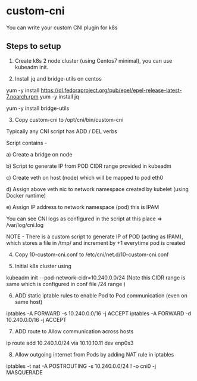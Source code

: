 # custom-cni

You can write your custom CNI plugin for k8s

## Steps to setup

1. Create k8s 2 node cluster (using Centos7 minimal), you can use kubeadm init.

2. Install jq and bridge-utils on centos

yum -y install https://dl.fedoraproject.org/pub/epel/epel-release-latest-7.noarch.rpm
yum -y install jq

yum -y install bridge-utils

3. Copy custom-cni to /opt/cni/bin/custom-cni


Typically any CNI script has ADD / DEL verbs

Script contains -

a) Create a bridge on node

b) Script to generate IP from POD CIDR range provided in kubeadm

c) Create veth on host (node) which will be mapped to pod eth0

d) Assign above veth nic to network namespace created by kubelet (using Docker runtime)

e) Assign IP address to network namespace (pod) this is IPAM


You can see CNI logs as configured in the script at this place => /var/log/cni.log

NOTE - There is a custom script to generate IP of POD (acting as IPAM), which stores a file in /tmp/ and increment by +1 everytime pod is created

4. Copy 10-custom-cni.conf to /etc/cni/net.d/10-custom-cni.conf


5. Initial k8s cluster using

kubeadm init --pod-network-cidr=10.240.0.0/24 (Note this CIDR range is same which is configured in conf file /24 range )



6. ADD static iptable rules to enable Pod to Pod communication (even on same host)

iptables -A FORWARD -s 10.240.0.0/16 -j ACCEPT
iptables -A FORWARD -d 10.240.0.0/16 -j ACCEPT

7. ADD route to Allow communication across hosts

ip route add 10.240.1.0/24 via 10.10.10.11 dev enp0s3

8. Allow outgoing internet from Pods by adding NAT rule in iptables

iptables -t nat -A POSTROUTING -s 10.240.0.0/24 ! -o cni0 -j MASQUERADE
